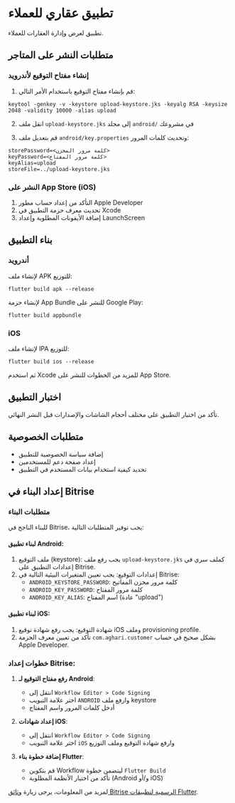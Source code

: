 # تطبيق عقاري للعملاء

تطبيق لعرض وإدارة العقارات للعملاء.

## متطلبات النشر على المتاجر

### إنشاء مفتاح التوقيع لأندرويد

1. قم بإنشاء مفتاح التوقيع باستخدام الأمر التالي:

```
keytool -genkey -v -keystore upload-keystore.jks -keyalg RSA -keysize 2048 -validity 10000 -alias upload
```

2. انقل ملف `upload-keystore.jks` إلى مجلد `android/` في مشروعك

3. قم بتعديل ملف `android/key.properties` وتحديث كلمات المرور:

```
storePassword=<كلمة مرور المخزن>
keyPassword=<كلمة مرور المفتاح>
keyAlias=upload
storeFile=../upload-keystore.jks
```

### النشر على App Store (iOS)

1. التأكد من إعداد حساب مطور Apple Developer
2. تحديث معرف حزمة التطبيق في Xcode
3. إضافة الأيقونات المطلوبة وإعداد LaunchScreen

## بناء التطبيق

### أندرويد

لإنشاء ملف APK للتوزيع:

```
flutter build apk --release
```

لإنشاء حزمة App Bundle للنشر على Google Play:

```
flutter build appbundle
```

### iOS

لإنشاء ملف IPA للتوزيع:

```
flutter build ios --release
```

ثم استخدم Xcode للمزيد من الخطوات للنشر على App Store.

## اختبار التطبيق

تأكد من اختبار التطبيق على مختلف أحجام الشاشات والإصدارات قبل النشر النهائي.

## متطلبات الخصوصية

- إضافة سياسة الخصوصية للتطبيق
- إعداد صفحة دعم للمستخدمين
- تحديد كيفية استخدام بيانات المستخدم في التطبيق

## إعداد البناء في Bitrise

### متطلبات البناء

للبناء الناجح في Bitrise، يجب توفير المتطلبات التالية:

#### لبناء تطبيق Android:
1. ملف التوقيع (keystore): يجب رفع ملف `upload-keystore.jks` كملف سري في إعدادات التطبيق على Bitrise.
2. إعدادات التوقيع: يجب تعيين المتغيرات البيئية التالية في Bitrise:
   - `ANDROID_KEYSTORE_PASSWORD`: كلمة مرور مخزن المفاتيح
   - `ANDROID_KEY_PASSWORD`: كلمة مرور المفتاح
   - `ANDROID_KEY_ALIAS`: اسم المفتاح (عادة "upload")

#### لبناء تطبيق iOS:
1. شهادة التوقيع: يجب رفع شهادة توقيع iOS وملف provisioning profile.
2. تأكد من تعيين معرف الحزمة `com.aghari.customer` بشكل صحيح في حساب Apple Developer.

### خطوات إعداد Bitrise:

1. **رفع مفتاح التوقيع لـ Android**:
   - انتقل إلى `Workflow Editor > Code Signing`
   - اختر علامة التبويب `ANDROID` وارفع ملف keystore
   - أدخل كلمات المرور واسم المفتاح

2. **إعداد شهادات iOS**:
   - انتقل إلى `Workflow Editor > Code Signing`
   - اختر علامة التبويب `iOS` وارفع شهادة التوقيع وملف التوزيع

3. **إضافة خطوة بناء Flutter**:
   - قم بتكوين Workflow ليتضمن خطوة `Flutter Build`
   - تأكد من اختيار الأنظمة المطلوبة (Android و/أو iOS)

لمزيد من المعلومات، يرجى زيارة [وثائق Bitrise الرسمية لتطبيقات Flutter](https://devcenter.bitrise.io/builds/flutterio-getting-started/).

